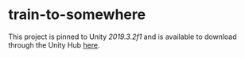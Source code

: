 # train-to-somewhere

This project is pinned to Unity _2019.3.2f1_ and is available to download
through the Unity Hub [here](unityhub://2019.3.2f1/c46a3a38511e).
